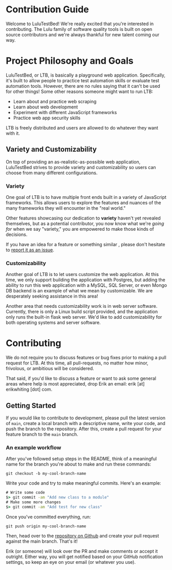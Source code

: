 # Contribution Guide

Welcome to LuluTestBed! We're really excited that you're interested in contributing.
The Lulu family of software quality tools is built on open source contributors and
we're always thankful for new talent coming our way.

# Project Philosophy and Goals

LuluTestBed, or LTB, is basically a playground web application. Specifically, it's
built to allow people to practice test automation skills or evaluate test automation
tools. However, there are no rules saying that it can't be used for other things!
Some other reasons someone might want to run LTB:
* Learn about and practice web scraping
* Learn about web development
* Experiment with different JavaScript frameworks
* Practice web app security skills

LTB is freely distributed and users are allowed to do whatever they want with it.

## Variety and Customizability

On top of providing an as-realistic-as-possible web application, LuluTestBed
strives to provide variety and customizability so users can choose from many
different configurations.

### Variety

One goal of LTB is to have multiple front ends built in a variety of JavaScript
frameworks. This allows users to explore the features and nuances of the many
frameworks they will encounter in the "real world."

Other features showcasing our dedication to **variety** haven't yet revealed
themselves, but as a potential contributor, you now know what we're *going for*
when we say "variety," you are empowered to make those kinds of decisions.

If you have an idea for a feature or something similar , please don't hesitate
to [report it as an issue](https://github.com/erik-whiting/LuluTestBed/issues/new/choose).

### Customizability

Another goal of LTB is to let users customize the web application. At this time,
we only support building the application with Postgres, but adding the ability to
run this web application with a MySQL, SQL Server, or even Mongo DB backend is
an example of what we mean by customizable. We are desperately seeking assistance
in this area!

Another area that needs customizability work is in web server software. Currently,
there is only a Linux build script provided, and the application only runs the
built-in flask web server. We'd like to add customizability for both operating systems
and server software.

# Contributing

We do not require you to discuss features or bug fixes prior to making a pull request
for LTB. At this time, all pull-requests, no matter how minor, frivolous, or ambitious
will be considered.

That said, if you'd like to discuss a feature or want to ask some general areas where
help is most appreciated, drop Erik an email: erik [at] erikwhiting [dot] com.

## Getting Started

If you would like to contribute to development, please pull the latest version of
`main`, create a local branch with a descriptive name, write your code, and push
the branch to the repository. After this, create a pull request for your feature
branch to the `main` branch.

### An example workflow

After you've followed setup steps in the README, think of a meaningful
name for the branch you're about to make and run these commands:

`git checkout -b my-cool-branch-name`

Write your code and try to make meaningful commits. Here's an example:

```cmd
# Write some code
$> git commit -am "Add new class to a module"
# Make some more changes
$> git commit -am "Add test for new class"
 ```

Once you've committed everything, run:

`git push origin my-cool-branch-name`

Then, head over to the [repository on Github](https://github.com/erik-whiting/LuluTestBed)
and create your pull request against the main branch. That's it!

Erik (or someone) will look over the PR and make comments or accept it outright.
Either way, you will get notified based on your GitHub notification settings, so
keep an eye on your email (or whatever you use).